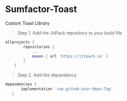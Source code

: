 # Sumfactor-Toast
Custom Toast Library

> Step 1. Add the JitPack repository to your build file
```gradle
allprojects {
		repositories {
			...
			maven { url 'https://jitpack.io' }
		}
	}
  ```
 
 > Step 2. Add the dependency
 ```gradle
 dependencies {
		implementation 'com.github.User:Repo:Tag'
	}
  ```
